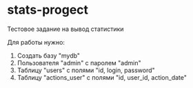 # stats-progect
Тестовое задание на вывод статистики

Для работы нужно:
1. Cоздать базу "mydb"
2. Пользователя "admin" с паролем "admin"
3. Таблицу "users" с полями "id, login, password"
4. Таблицу "actions_user" с полями "id, user_id, action_date"